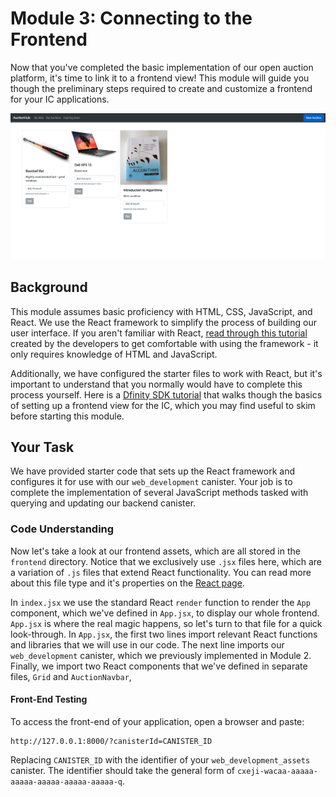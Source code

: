 # Module 3: Connecting to the Frontend

Now that you've completed the basic implementation of our open auction platform, it's time to link it to a frontend view! This module will guide you though the preliminary steps required to create and customize a frontend for your IC applications. 

![Frontend View](images/frontend-screenshot.png)

## Background

This module assumes basic proficiency with HTML, CSS, JavaScript, and React. We use the React framework to simplify the process of building our user interface. If you aren't familiar with React, [read through this tutorial](https://reactjs.org/tutorial/tutorial.html) created by the developers to get comfortable with using the framework - it only requires knowledge of HTML and JavaScript. 

Additionally, we have configured the starter files to work with React, but it's important to understand that you normally would have to complete this process yourself. Here is a [Dfinity SDK tutorial](https://sdk.dfinity.org/docs/developers-guide/tutorials/custom-frontend.html) that walks though the basics of setting up a frontend view for the IC, which you may find useful to skim before starting this module.

## Your Task

We have provided starter code that sets up the React framework and configures it for use with our `web_development` canister. Your job is to complete the implementation of several JavaScript methods tasked with querying and updating our backend canister. 

### Code Understanding

Now let's take a look at our frontend assets, which are all stored in the `frontend` directory. Notice that we exclusively use `.jsx` files here, which are a variation of `.js` files that extend React functionality. You can read more about this file type and it's properties on the [React page](https://reactjs.org/docs/introducing-jsx.html).

In `index.jsx` we use the standard React `render` function to render the `App` component, which we've defined in `App.jsx`, to display our whole frontend. `App.jsx` is where the real magic happens, so let's turn to that file for a quick look-through. In `App.jsx`, the first two lines import relevant React functions and libraries that we will use in our code. The next line imports our `web_development` canister, which we previously implemented in Module 2. Finally, we import two React components that we've defined in separate files, `Grid` and `AuctionNavbar`, 



#### Front-End Testing

To access the front-end of your application, open a browser and paste:

```
http://127.0.0.1:8000/?canisterId=CANISTER_ID
```

Replacing `CANISTER_ID` with the identifier of your `web_development_assets` canister. The identifier should take the general form of `cxeji-wacaa-aaaaa-aaaaa-aaaaa-aaaaa-aaaaa-q`.

